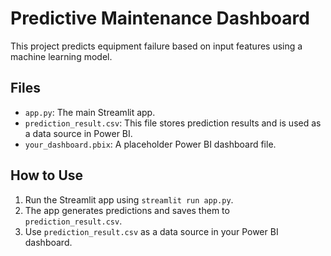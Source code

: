 # Predictive Maintenance Dashboard

This project predicts equipment failure based on input features using a machine learning model.

## Files
- `app.py`: The main Streamlit app.
- `prediction_result.csv`: This file stores prediction results and is used as a data source in Power BI.
- `your_dashboard.pbix`: A placeholder Power BI dashboard file.

## How to Use
1. Run the Streamlit app using `streamlit run app.py`.
2. The app generates predictions and saves them to `prediction_result.csv`.
3. Use `prediction_result.csv` as a data source in your Power BI dashboard.
